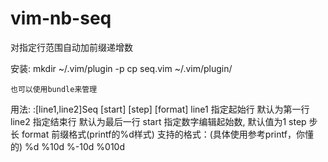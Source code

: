 # vim-nb-seq
对指定行范围自动加前缀递增数

安装:
    mkdir ~/.vim/plugin -p
    cp seq.vim ~/.vim/plugin/

    也可以使用bundle来管理

用法:
 :[line1,line2]Seq [start] [step] [format]
    line1  指定起始行 默认为第一行
    line2  指定结束行 默认为最后一行
    start  指定数字编辑起始数, 默认值为1
    step   步长
    format 前缀格式(printf的%d样式)
        支持的格式：(具体使用参考printf，你懂的)
            %d %10d %-10d %010d

